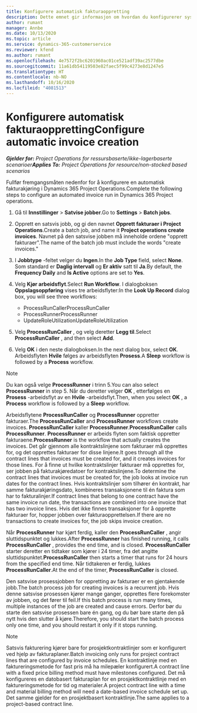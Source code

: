 ```yaml
---
title: Konfigurere automatisk fakturaoppretting
description: Dette emnet gir informasjon om hvordan du konfigurerer systemet til å generere fakturaer automatisk.
author: rumant
manager: Annbe
ms.date: 10/13/2020
ms.topic: article
ms.service: dynamics-365-customerservice
ms.reviewer: kfend
ms.author: rumant
ms.openlocfilehash: 4e7572f2bc6201960ac01ce521adf39ac2577dbe
ms.sourcegitcommit: 11a61db54119503e82faec5f99c4273e8d1247e5
ms.translationtype: HT
ms.contentlocale: nb-NO
ms.lasthandoff: 10/16/2020
ms.locfileid: "4081513"
---
```

# <a name="configure-automatic-invoice-creation"></a><span data-ttu-id="b667a-103">Konfigurere automatisk fakturaoppretting</span><span class="sxs-lookup"><span data-stu-id="b667a-103">Configure automatic invoice creation</span></span>

<span data-ttu-id="b667a-104">_**Gjelder for:** Project Operations for ressursbaserte/ikke-lagerbaserte scenarioer_</span><span class="sxs-lookup"><span data-stu-id="b667a-104">_**Applies To:** Project Operations for resource/non-stocked based scenarios_</span></span>


<span data-ttu-id="b667a-105">Fullfør fremgangsmåten nedenfor for å konfigurere en automatisk fakturakjøring i Dynamics 365 Project Operations.</span><span class="sxs-lookup"><span data-stu-id="b667a-105">Complete the following steps to configure an automated invoice run in Dynamics 365 Project operations.</span></span>

1. <span data-ttu-id="b667a-106">Gå til **Innstillinger** > **Satvise jobber**.</span><span class="sxs-lookup"><span data-stu-id="b667a-106">Go to **Settings** > **Batch jobs**.</span></span>
2. <span data-ttu-id="b667a-107">Opprett en satsvis jobb, og gi den navnet **Opprett fakturaer i Project Operations**.</span><span class="sxs-lookup"><span data-stu-id="b667a-107">Create a batch job, and name it **Project operations create invoices**.</span></span> <span data-ttu-id="b667a-108">Navnet på den satsvise jobben må inneholde ordene "opprett fakturaer".</span><span class="sxs-lookup"><span data-stu-id="b667a-108">The name of the batch job must include the words "create invoices."</span></span>
3. <span data-ttu-id="b667a-109">I **Jobbtype** -feltet velger du **Ingen**.</span><span class="sxs-lookup"><span data-stu-id="b667a-109">In the **Job Type** field, select **None**.</span></span> <span data-ttu-id="b667a-110">Som standard er **Daglig intervall** og **Er aktiv** satt til **Ja**.</span><span class="sxs-lookup"><span data-stu-id="b667a-110">By default, the **Frequency Daily** and **Is Active** options are set to **Yes**.</span></span>
4. <span data-ttu-id="b667a-111">Velg **Kjør arbeidsflyt**.</span><span class="sxs-lookup"><span data-stu-id="b667a-111">Select **Run Workflow**.</span></span> <span data-ttu-id="b667a-112">I dialogboksen **Oppslagsoppføring** vises tre arbeidsflyter:</span><span class="sxs-lookup"><span data-stu-id="b667a-112">In the **Look Up Record** dialog box, you will see three workflows:</span></span>

    - <span data-ttu-id="b667a-113">ProcessRunCaller</span><span class="sxs-lookup"><span data-stu-id="b667a-113">ProcessRunCaller</span></span>
    - <span data-ttu-id="b667a-114">ProcessRunner</span><span class="sxs-lookup"><span data-stu-id="b667a-114">ProcessRunner</span></span>
    - <span data-ttu-id="b667a-115">UpdateRoleUtilization</span><span class="sxs-lookup"><span data-stu-id="b667a-115">UpdateRoleUtilization</span></span>

5. <span data-ttu-id="b667a-116">Velg **ProcessRunCaller** , og velg deretter **Legg til**.</span><span class="sxs-lookup"><span data-stu-id="b667a-116">Select **ProcessRunCaller** , and then select **Add**.</span></span>
6. <span data-ttu-id="b667a-117">Velg **OK** i den neste dialogboksen.</span><span class="sxs-lookup"><span data-stu-id="b667a-117">In the next dialog box, select **OK**.</span></span> <span data-ttu-id="b667a-118">Arbeidsflyten **Hvile** følges av arbeidsflyten **Prosess**.</span><span class="sxs-lookup"><span data-stu-id="b667a-118">A **Sleep** workflow is followed by a **Process** workflow.</span></span>

  > [!NOTE]
  > <span data-ttu-id="b667a-119">Du kan også velge **ProcessRunner** i trinn 5.</span><span class="sxs-lookup"><span data-stu-id="b667a-119">You can also select **ProcessRunner** in step 5.</span></span> <span data-ttu-id="b667a-120">Når du deretter velger **OK** , etterfølges en **Prosess** -arbeidsflyt av en **Hvile** -arbeidsflyt.</span><span class="sxs-lookup"><span data-stu-id="b667a-120">Then, when you select **OK** , a **Process** workflow is followed by a **Sleep** workflow.</span></span>

<span data-ttu-id="b667a-121">Arbeidsflytene **ProcessRunCaller** og **ProcessRunner** oppretter fakturaer.</span><span class="sxs-lookup"><span data-stu-id="b667a-121">The **ProcessRunCaller** and **ProcessRunner** workflows create invoices.</span></span> <span data-ttu-id="b667a-122">**ProcessRunCaller** kaller **ProcessRunner**.</span><span class="sxs-lookup"><span data-stu-id="b667a-122">**ProcessRunCaller** calls **ProcessRunner**.</span></span> <span data-ttu-id="b667a-123">**ProcessRunner** er arbeids flyten som faktisk oppretter fakturaene.</span><span class="sxs-lookup"><span data-stu-id="b667a-123">**ProcessRunner** is the workflow that actually creates the invoices.</span></span> <span data-ttu-id="b667a-124">Det går gjennom alle kontraktslinjene som fakturaer må opprettes for, og det opprettes fakturaer for disse linjene.</span><span class="sxs-lookup"><span data-stu-id="b667a-124">It goes through all the contract lines that invoices must be created for, and it creates invoices for those lines.</span></span> <span data-ttu-id="b667a-125">For å finne ut hvilke kontraktslinjer fakturaer må opprettes for, ser jobben på fakturakjøredatoer for kontraktslinjene.</span><span class="sxs-lookup"><span data-stu-id="b667a-125">To determine the contract lines that invoices must be created for, the job looks at invoice run dates for the contract lines.</span></span> <span data-ttu-id="b667a-126">Hvis kontraktslinjer som tilhører én kontrakt, har samme fakturakjøringsdato, kombineres transaksjonene til én faktura som har to fakturalinjer.</span><span class="sxs-lookup"><span data-stu-id="b667a-126">If contract lines that belong to one contract have the same invoice run date, the transactions are combined into one invoice that has two invoice lines.</span></span> <span data-ttu-id="b667a-127">Hvis det ikke finnes transaksjoner for å opprette fakturaer for, hopper jobben over fakturaopprettelsen.</span><span class="sxs-lookup"><span data-stu-id="b667a-127">If there are no transactions to create invoices for, the job skips invoice creation.</span></span>

<span data-ttu-id="b667a-128">Når **ProcessRunner** har kjørt ferdig, kaller den **ProcessRunCaller** , angir sluttidspunktet og lukkes.</span><span class="sxs-lookup"><span data-stu-id="b667a-128">After **ProcessRunner** has finished running, it calls **ProcessRunCaller** , provides the end time, and is closed.</span></span> <span data-ttu-id="b667a-129">**ProcessRunCaller** starter deretter en tidtaker som kjører i 24 timer, fra det angitte sluttidspunktet.</span><span class="sxs-lookup"><span data-stu-id="b667a-129">**ProcessRunCaller** then starts a timer that runs for 24 hours from the specified end time.</span></span> <span data-ttu-id="b667a-130">Når tidtakeren er ferdig, lukkes **ProcessRunCaller**.</span><span class="sxs-lookup"><span data-stu-id="b667a-130">At the end of the timer, **ProcessRunCaller** is closed.</span></span>

<span data-ttu-id="b667a-131">Den satsvise prosessjobben for oppretting av fakturaer er en gjentakende jobb.</span><span class="sxs-lookup"><span data-stu-id="b667a-131">The batch process job for creating invoices is a recurrent job.</span></span> <span data-ttu-id="b667a-132">Hvis denne satsvise prosessen kjører mange ganger, opprettes flere forekomster av jobben, og det fører til feil.</span><span class="sxs-lookup"><span data-stu-id="b667a-132">If this batch process is run many times, multiple instances of the job are created and cause errors.</span></span> <span data-ttu-id="b667a-133">Derfor bør du starte den satsvise prosessen bare én gang, og du bør bare starte den på nytt hvis den slutter å kjøre.</span><span class="sxs-lookup"><span data-stu-id="b667a-133">Therefore, you should start the batch process only one time, and you should restart it only if it stops running.</span></span>

> [!NOTE]
> <span data-ttu-id="b667a-134">Satsvis fakturering kjører bare for prosjektkontraktlinjer som er konfigurert ved hjelp av fakturaplaner.</span><span class="sxs-lookup"><span data-stu-id="b667a-134">Batch invoicing only runs for project contract lines that are configured by invoice schedules.</span></span> <span data-ttu-id="b667a-135">En kontraktlinje med en faktureringsmetode for fast pris må ha milepæler konfigurert.</span><span class="sxs-lookup"><span data-stu-id="b667a-135">A contract line with a fixed price billing method must have milestones configured.</span></span> <span data-ttu-id="b667a-136">Det må konfigureres en datobasert fakturaplan for en prosjektkontraktlinje med en faktureringsmetode for tid og materialer.</span><span class="sxs-lookup"><span data-stu-id="b667a-136">A project contract line with a time and material billing method will need a date-based invoice schedule set up.</span></span> <span data-ttu-id="b667a-137">Det samme gjelder for en prosjektbasert kontraktlinje.</span><span class="sxs-lookup"><span data-stu-id="b667a-137">The same applies to a project-based contract line.</span></span>     

